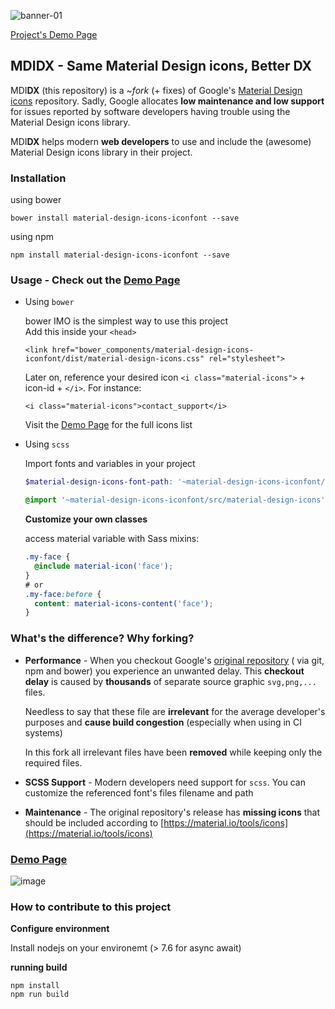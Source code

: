 
![banner-01](https://user-images.githubusercontent.com/1287098/47606030-f76c3680-da16-11e8-8508-92b26b68f3f8.png)


[Project's Demo Page](https://jossef.github.io/material-design-icons-iconfont)


## MDI**DX** - Same Material Design icons, Better DX 


MDI**DX** (this repository) is a ~*fork* (+ fixes) of Google's [Material Design icons](https://github.com/google/material-design-icons) repository. 
Sadly, Google allocates **low maintenance and low support** for issues reported by software developers having trouble using the Material Design icons library.
 

MDI**DX** helps modern **web developers** to use and include the (awesome) Material Design icons library in their project.
 


### Installation


using bower 
```
bower install material-design-icons-iconfont --save
```

using npm
```
npm install material-design-icons-iconfont --save
```



### Usage - Check out the [Demo Page](https://jossef.github.io/material-design-icons-iconfont)


- Using `bower`
 
    bower IMO is the simplest way to use this project        
    Add this inside your `<head>` 

      <link href="bower_components/material-design-icons-iconfont/dist/material-design-icons.css" rel="stylesheet">
    
    Later on, reference your desired icon `<i class="material-icons">` + icon-id + `</i>`. For instance:

      <i class="material-icons">contact_support</i>

    Visit the [Demo Page](https://jossef.github.io/material-design-icons-iconfont) for the full icons list

- Using `scss`

  Import fonts and variables in your project
 
  ```scss
  $material-design-icons-font-path: '~material-design-icons-iconfont/dist/fonts/';

  @import '~material-design-icons-iconfont/src/material-design-icons';
  ```

  **Customize your own classes**

  access material variable with Sass mixins:

  ```scss
  .my-face {
    @include material-icon('face');
  }
  # or
  .my-face:before {
    content: material-icons-content('face');
  }
  ```



### What's the difference? Why forking?


- **Performance** - 
    When you checkout Google's [original repository](https://github.com/google/material-design-icons)  ( via git, npm and bower) you experience an unwanted delay. This **checkout delay** is caused by **thousands** of separate source graphic `svg,png,...` files. 
    
    Needless to say that these file are **irrelevant** for the average developer's purposes and **cause build congestion** (especially when using in CI systems)
   
    In this fork all irrelevant files have been **removed** while keeping only the required files. 


- **SCSS Support** - Modern developers need support for `scss`. You can customize the referenced font's files filename and path 


- **Maintenance** - The original repository's release has **missing icons** that should be included according to [https://material.io/tools/icons](https://material.io/tools/icons)


### [Demo Page](https://jossef.github.io/material-design-icons-iconfont)

![image](https://user-images.githubusercontent.com/1287098/47608007-44a8d200-da30-11e8-8750-694fb2fb26e4.png)

### How to contribute to this project

**Configure environment**

Install nodejs on your environemt (> 7.6 for async await)

**running build**
```
npm install
npm run build
```

